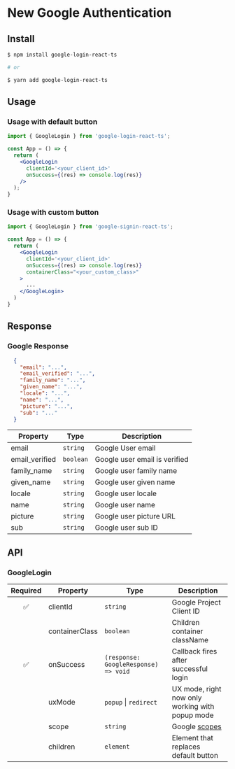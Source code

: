 # New Google Authentication

## Install

```sh
$ npm install google-login-react-ts

# or

$ yarn add google-login-react-ts
```

## Usage

### Usage with default button

```jsx
import { GoogleLogin } from 'google-login-react-ts';

const App = () => {
  return (
    <GoogleLogin
      clientId='<your_client_id>'
      onSuccess={(res) => console.log(res)}
    />
  );
}
```

### Usage with custom button

```jsx
import { GoogleLogin } from 'google-signin-react-ts';

const App = () => {
  return (
    <GoogleLogin
      clientId='<your_client_id>'
      onSuccess={(res) => console.log(res)}
      containerClass="<your_custom_class>"
    >
      ...
    </GoogleLogin>
  )
}
```

## Response

### Google Response

```json
  {
    "email": "...",
    "email_verified": "...",
    "family_name": "...",
    "given_name": "...",
    "locale": "...",
    "name": "...",
    "picture": "...",
    "sub": "..."
  }
```

| Property                | Type       | Description                                                                 |
| ------------------- | ---------- | --------------------------------------------------------------------------- |
| email            | `string`   | Google User email|
| email_verified | `boolean` | Google user email is verified                                  |
| family_name   | `string` | Google user family name                            |
| given_name   | `string` | Google user given name                            |
| locale   | `string` | Google user locale                           |
| name   | `string` | Google user name                           |
| picture   | `string` | Google user picture URL                           |
| sub   | `string` | Google user sub ID                           |


## API

### GoogleLogin

| Required  | Property                | Type       | Description                                                                 |
| :--------: | ------------------- | ---------- | --------------------------------------------------------------------------- |
|  ✅  | clientId            | `string`   | Google Project Client ID|
|| containerClass | `boolean` | Children container className                                  |
|  ✅  | onSuccess   | `(response: GoogleResponse) => void` | Callback fires after successful login                      |
|| uxMode   | `popup` \| `redirect` | UX mode, right now only working with popup mode             |
|| scope   | `string` | Google [scopes](https://developers.google.com/identity/protocols/oauth2/scopes)                          |
|| children   | `element` | Element that replaces default button              |